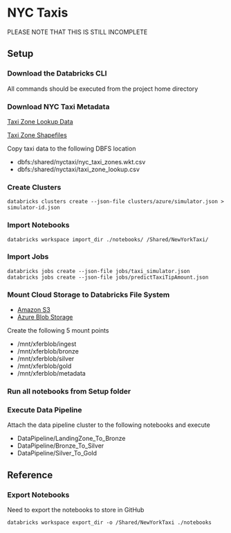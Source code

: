 # NYC Taxis

PLEASE NOTE THAT THIS IS STILL INCOMPLETE

## Setup

### Download the Databricks CLI

All commands should be executed from the project home directory

### Download NYC Taxi Metadata

[Taxi Zone Lookup Data](https://s3.amazonaws.com/nyc-tlc/misc/taxi+_zone_lookup.csv)

[Taxi Zone Shapefiles](https://s3.amazonaws.com/nyc-tlc/misc/taxi_zones.zip)

Copy taxi data to the following DBFS location

 * dbfs:/shared/nyctaxi/nyc_taxi_zones.wkt.csv
 * dbfs:/shared/nyctaxi/taxi_zone_lookup.csv

### Create Clusters

    databricks clusters create --json-file clusters/azure/simulator.json > simulator-id.json

### Import Notebooks

    databricks workspace import_dir ./notebooks/ /Shared/NewYorkTaxi/

### Import Jobs

    databricks jobs create --json-file jobs/taxi_simulator.json
    databricks jobs create --json-file jobs/predictTaxiTipAmount.json

### Mount Cloud Storage to Databricks File System

 * [Amazon S3](https://docs.databricks.com/data/data-sources/aws/amazon-s3.html)
 * [Azure Blob Storage](https://docs.databricks.com/data/data-sources/azure/azure-storage.html)

Create the following 5 mount points

 * /mnt/xferblob/ingest
 * /mnt/xferblob/bronze
 * /mnt/xferblob/silver
 * /mnt/xferblob/gold
 * /mnt/xferblob/metadata

### Run all notebooks from Setup folder

### Execute Data Pipeline

Attach the data pipeline cluster to the following notebooks and execute

 * DataPipeline/LandingZone_To_Bronze
 * DataPipeline/Bronze_To_Silver
 * DataPipeline/Silver_To_Gold

## Reference

### Export Notebooks

Need to export the notebooks to store in GitHub

    databricks workspace export_dir -o /Shared/NewYorkTaxi ./notebooks



